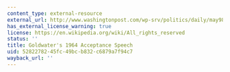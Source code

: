 ```yaml
---
content_type: external-resource
external_url: http://www.washingtonpost.com/wp-srv/politics/daily/may98/goldwaterspeech.htm
has_external_license_warning: true
license: https://en.wikipedia.org/wiki/All_rights_reserved
status: ''
title: Goldwater's 1964 Acceptance Speech
uid: 52822782-45fc-49bc-b832-c6879a7f94c7
wayback_url: ''
---
```

